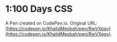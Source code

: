 # 1:100 Days CSS

A Pen created on CodePen.io. Original URL: [https://codepen.io/KhalidMesbah/pen/RwVXeqv](https://codepen.io/KhalidMesbah/pen/RwVXeqv).



